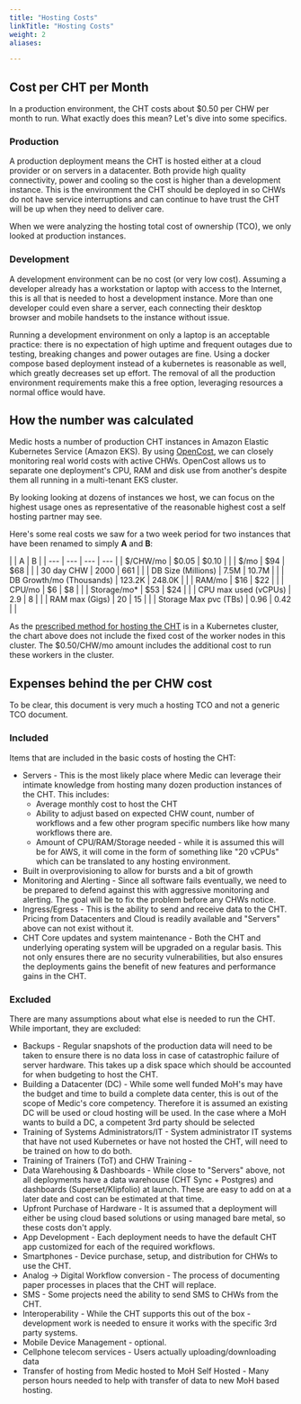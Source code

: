 ```yaml
---
title: "Hosting Costs"
linkTitle: "Hosting Costs"
weight: 2
aliases:

---
```



## Cost per CHT per Month

In a production environment, the CHT costs about $0.50 per CHW per month to run.  What exactly does this mean? Let's dive into some specifics.


###  Production

A production deployment means the CHT is hosted either at a cloud provider or on servers in a datacenter. Both provide high quality connectivity, power and cooling so the cost is higher than a development instance.  This is the environment the CHT should be deployed in so CHWs do not have service interruptions and can continue to have trust the CHT will be up when they need to deliver care.

When we were analyzing the hosting total cost of ownership (TCO), we only looked at production instances.

### Development

A development environment can be no cost (or very low cost).  Assuming a developer already has a workstation or laptop with access to the Internet, this is all that is needed to host a development instance.  More than one developer could even share a server, each connecting their desktop browser and mobile handsets to the instance without issue.  

Running a development environment on only a laptop is an acceptable practice: there is no expectation of high uptime and frequent outages due to testing, breaking changes and power outages are fine.  Using a docker compose based deployment instead of a kubernetes is reasonable as well, which greatly decreases set up effort. The removal of all the production environment requirements make this a free option, leveraging resources a normal office would have. 

## How the number was calculated

Medic hosts a number of production CHT instances in Amazon Elastic Kubernetes Service (Amazon EKS). By using [OpenCost](https://www.opencost.io/), we can closely monitoring real world costs with active CHWs. OpenCost allows us to separate one deployment's CPU, RAM and disk use from another's despite them all running in a multi-tenant EKS cluster.

By looking looking at dozens of instances we host, we can focus on the highest usage ones as representative of the reasonable highest cost a self hosting partner may see.  

Here's some real costs we saw for a two week period for two instances that have been renamed to simply **A** and **B**:

|  | A | B | 
| --- | --- | --- | --- |
| $/CHW/mo | $0.05 | $0.10 |  |
| $/mo | $94 | $68 |  |
| 30 day CHW | 2000 | 661 |  |
| DB Size (Millions) | 7.5M | 10.7M |  |
| DB Growth/mo (Thousands) | 123.2K | 248.0K |  |
| RAM/mo | $16 | $22 |  |
| CPU/mo | $6 | $8 |  |
| Storage/mo* | $53 | $24 |  |
| CPU max used (vCPUs) | 2.9 | 8 |  |
| RAM max (Gigs) | 20 | 15 |  |
| Storage Max pvc (TBs) | 0.96 | 0.42 |  |

As the [prescribed method for hosting the CHT](/hosting/4.x/self-hosting/) is in a Kubernetes cluster, the chart above does not include the fixed cost of the worker nodes in this cluster. The $0.50/CHW/mo amount includes the additional cost to run these workers in the cluster.


## Expenses behind the per CHW cost

To be clear, this document is very much a hosting TCO and not a generic TCO document.  


### Included

Items that are included in the basic costs of hosting the CHT:

* Servers - This is the most likely place where Medic can leverage their intimate knowledge from hosting many dozen production instances of the CHT.  This includes:
    * Average monthly cost to host the CHT
    * Ability to adjust based on expected CHW count, number of workflows and a few other program specific numbers like how many workflows there are.
    * Amount of CPU/RAM/Storage needed - while it is assumed this will be for AWS, it will come in the form of something like "20 vCPUs" which can be translated to any hosting environment.
* Built in overprovisioning to allow for bursts and a bit of growth
* Monitoring and Alerting - Since all software fails eventually, we need to be prepared to defend against this with aggressive monitoring and alerting.  The goal will be to fix the problem before any CHWs notice.
* Ingress/Egress - This is the ability to send and receive data to the CHT.  Pricing from Datacenters and Cloud is readily available and "Servers" above can not exist without it.
* CHT Core updates and system maintenance - Both the CHT and underlying operating system will be upgraded on a regular basis.  This not only ensures there are no security vulnerabilities, but also ensures the deployments gains the benefit of new features and performance gains in the CHT.

### Excluded

There are many assumptions about what else is needed to run the CHT. While important, they are excluded:

* Backups - Regular snapshots of the production data will need to be taken to ensure there is no data loss in case of catastrophic failure of server hardware.  This takes up a disk space which should be accounted for when budgeting to host the CHT.
* Building a Datacenter (DC) - While some well funded MoH's may have the budget and time to build a complete data center, this is out of the scope of Medic's core competency.  Therefore it is assumed an existing DC will be used or cloud hosting will be used.  In the case where a MoH wants to build a DC, a competent 3rd party should be selected
* Training of Systems Administrators/IT - System administrator IT systems that have not used Kubernetes or have not hosted the CHT, will need to be trained on how to do both.
* Training of Trainers (ToT) and CHW Training -
* Data Warehousing & Dashboards - While close to "Servers" above, not all deployments have a data warehouse (CHT Sync + Postgres) and dashboards (Superset/Klipfolio) at launch.  These are easy to add on at a later date and cost can be estimated at that time.
* Upfront Purchase of Hardware - It is assumed that a deployment will either be using cloud based solutions or using managed bare metal, so these costs don't apply.
* App Development - Each deployment needs to have the default CHT app customized for each of the required workflows.
* Smartphones - Device purchase, setup, and distribution for CHWs to use the CHT.
* Analog -> Digital Workflow conversion - The process of documenting paper processes in places that the CHT will replace.
* SMS - Some projects need the ability to send SMS to CHWs from the CHT.
* Interoperability - While the CHT supports this out of the box - development work is needed to ensure it works with the specific 3rd party systems.
* Mobile Device Management - optional.
* Cellphone telecom services - Users actually uploading/downloading data
* Transfer of hosting from Medic hosted to MoH Self Hosted - Many person hours needed to help with transfer of data to new MoH based hosting.
